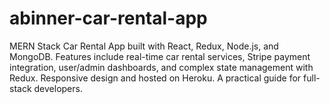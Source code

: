 # abinner-car-rental-app
MERN Stack Car Rental App built with React, Redux, Node.js, and MongoDB. Features include real-time car rental services, Stripe payment integration, user/admin dashboards, and complex state management with Redux. Responsive design and hosted on Heroku. A practical guide for full-stack developers.
